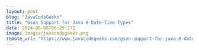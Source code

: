 ```yaml
---
layout: post
blog: "JavaCodeGeeks"
title: "Gson Support for Java 8 Date-Time Types"
date: 2024-06-06T06:25:27Z
image: images/javacodegeeks.png
remote_url: "https://www.javacodegeeks.com/gson-support-for-java-8-date-time-types.html"
---
```

